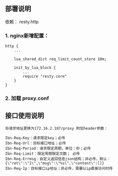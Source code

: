 ## 部署说明
依赖： resty.http

### 1. nginx新增配置：
```text
http {
    ...

    lua_shared_dict req_limit_count_store 10m;

    init_by_lua_block {
        ...
        require "resty.core"
    }
}

```
### 2. 加载 proxy.conf

## 接口使用说明
```text
将请求地址更换为172.16.2.187/proxy 附加header参数：

Ibn-Req-Key：请求限定key；必传
Ibn-Req-Url：目标接口地址；必传
Ibn-Req-Period：请求限定周期，单位：秒；必传
Ibn-Req-Limit：限定周期限定次数； 必传
Ibn-Req-Errmsg：自定义返回信息json结构；非必传，默认：{\"ret\":\"1\",\"msg\":\"%s\",\"content\":[]}
Ibn-Req-Ip：目标接口ip地址；非必传，需要以ip直接访问时传
```
